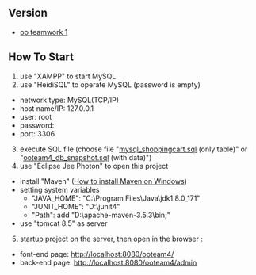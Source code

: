 ## Version
* [oo teamwork 1](https://github.com/zentim/ooteam4/releases/tag/v0.4.4)


## How To Start
1. use "XAMPP" to start MySQL
2. use "HeidiSQL" to operate MySQL (password is empty)
  * network type: MySQL(TCP/IP)
  * host name/IP: 127.0.0.1
  * user: root
  * password:
  * port: 3306
3. execute SQL file (choose file "[mysql_shoppingcart.sql](https://github.com/zentim/ooteam4/blob/master/mysql_shoppingcart.sql) (only table)" or "[ooteam4_db_snapshot.sql](https://github.com/zentim/ooteam4/blob/master/ooteam4_db_snapshot.sql) (with data)")
4. use "Eclipse Jee Photon" to open this project
* install "Maven" ([How to install Maven on Windows](https://www.mkyong.com/maven/how-to-install-maven-in-windows/))
* setting system variables
  - "JAVA_HOME": "C:\Program Files\Java\jdk1.8.0_171"
  - "JUNIT_HOME": "D:\junit4"
  - "Path": add "D:\apache-maven-3.5.3\bin;"
* use "tomcat 8.5" as server
5. startup project on the server, then open in the browser :
* font-end page: [http://localhost:8080/ooteam4/](http://localhost:8080/ooteam4/)
* back-end page: [http://localhost:8080/ooteam4/admin](http://localhost:8080/ooteam4/admin)
